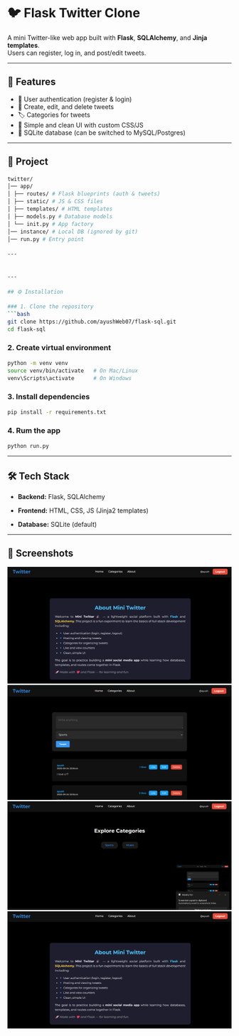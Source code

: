 # 🐦 Flask Twitter Clone

A mini Twitter-like web app built with **Flask**, **SQLAlchemy**, and **Jinja templates**.  
Users can register, log in, and post/edit tweets.  

---

## 📌 Features
- 🔑 User authentication (register & login)
- 📝 Create, edit, and delete tweets
- 🏷️ Categories for tweets
- 📄 Simple and clean UI with custom CSS/JS
- 💾 SQLite database (can be switched to MySQL/Postgres)

---

## 📂 Project 

```bash
twitter/
│── app/
│ ├── routes/ # Flask blueprints (auth & tweets)
│ ├── static/ # JS & CSS files
│ ├── templates/ # HTML templates
│ ├── models.py # Database models
│ └── init.py # App factory
│── instance/ # Local DB (ignored by git)
│── run.py # Entry point

---


---

## ⚙️ Installation

### 1. Clone the repository
```bash
git clone https://github.com/ayushWeb07/flask-sql.git
cd flask-sql
```

### 2. Create virtual environment
```bash
python -m venv venv
source venv/bin/activate   # On Mac/Linux
venv\Scripts\activate      # On Windows
```

### 3. Install dependencies
```bash
pip install -r requirements.txt
```

### 4. Rum the app
```bash
python run.py
```

---

## 🛠️ Tech Stack

- **Backend:** Flask, SQLAlchemy
    
- **Frontend:** HTML, CSS, JS (Jinja2 templates)
    
- **Database:** SQLite (default)
    

---

## 📸 Screenshots

![Login](/assets/about.png)
![Home](/assets/home.png)
![Categories](/assets/categories.png)
![About](/assets/about.png)


